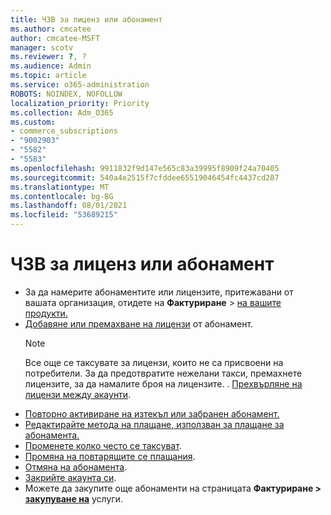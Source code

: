 ```yaml
---
title: ЧЗВ за лиценз или абонамент
ms.author: cmcatee
author: cmcatee-MSFT
manager: scotv
ms.reviewer: ?, ?
ms.audience: Admin
ms.topic: article
ms.service: o365-administration
ROBOTS: NOINDEX, NOFOLLOW
localization_priority: Priority
ms.collection: Adm_O365
ms.custom:
- commerce_subscriptions
- "9002903"
- "5582"
- "5583"
ms.openlocfilehash: 9911832f9d147e565c83a39995f8909f24a70405
ms.sourcegitcommit: 540a4e2515f7cfddee65519046454fc4437cd287
ms.translationtype: MT
ms.contentlocale: bg-BG
ms.lasthandoff: 08/01/2021
ms.locfileid: "53689215"
---
```

# <a name="license-or-subscription-faq"></a>ЧЗВ за лиценз или абонамент

- За да намерите абонаментите или лицензите, притежавани от вашата организация, отидете на **Фактуриране**  >  [на вашите продукти.](https://go.microsoft.com/fwlink/p/?linkid=842054)
- [Добавяне или премахване на лицензи](https://docs.microsoft.com/alchemyinsights/how-to-add-or-reduce-licenses) от абонамент.
    > [!NOTE]
    > Все още се таксувате за лицензи, които не са присвоени на потребители. За да предотвратите нежелани такси, премахнете лицензите, за да намалите броя на лицензите.
. [Прехвърляне на лицензи между акаунти](https://docs.microsoft.com/alchemyinsights/transfer-licenses-between-tenants).
- [Повторно активиране на изтекъл или забранен абонамент.](https://go.microsoft.com/fwlink/p/?linkid=2117519)
- [Редактирайте метода на плащане, използван за плащане за абонамента.](https://go.microsoft.com/fwlink/p/?linkid=2117167)
- [Променете колко често се таксуват](https://go.microsoft.com/fwlink/p/?linkid=2119112).
- [Промяна на повтарящите се плащания](https://go.microsoft.com/fwlink/p/?linkid=2119216).
- [Отмяна на абонамента](https://go.microsoft.com/fwlink/p/?linkid=2119113).
- [Закрийте акаунта си](https://docs.microsoft.com/alchemyinsights/how-to-close-your-account).
- Можете да закупите още абонаменти на страницата **Фактуриране > [закупуване на](https://go.microsoft.com/fwlink/p/?linkid=868433)** услуги.